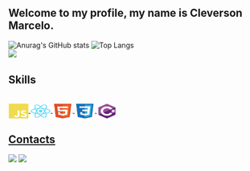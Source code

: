 ## Welcome to my profile, my name is Cleverson Marcelo.

![Anurag's GitHub stats](https://github-readme-stats.vercel.app/api?username=CleversonM2007&show_icons=true&theme=dark)
![Top Langs](https://github-readme-stats.vercel.app/api/top-langs/?username=CleversonM2007&layout=compact&icons=true&theme=dark&)
<br>
![](https://komarev.com/ghpvc/?username=CleversonM2007&color=000000)

## Skills

<div style="display: inline_block">
  <a href="https://github.com/anuraghazra/github-readme-stats">
  <br>
  <img align="center" alt="Cleverson-Js" height="30" width="40" src="https://raw.githubusercontent.com/devicons/devicon/master/icons/javascript/javascript-plain.svg">
  <img align="center" alt="Cleverson-React" height="30" width="40" src="https://raw.githubusercontent.com/devicons/devicon/master/icons/react/react-original.svg">
  <img align="center" alt="Cleverson-HTML" height="30" width="40" src="https://raw.githubusercontent.com/devicons/devicon/master/icons/html5/html5-original.svg">
  <img align="center" alt="Cleverson-CSS" height="30" width="40" src="https://raw.githubusercontent.com/devicons/devicon/master/icons/css3/css3-original.svg">
  <img align="center" alt="Cleverson-Csharp" height="30" width="40" src="https://raw.githubusercontent.com/devicons/devicon/master/icons/csharp/csharp-original.svg">
</div>
  
  ## Contacts
 
<div> 
  <a href="https://instagram.com/marceloacelino_" target="_blank"><img src="https://img.shields.io/badge/-Instagram-%23E4405F?style=for-the-badge&logo=instagram&logoColor=white" target="_blank"></a>
  <a href = "mailto:cleversonmarceloacelino@gmail.com"><img src="https://img.shields.io/badge/-Gmail-%23333?style=for-the-badge&logo=gmail&logoColor=white" target="_blank"></a>
</div>
